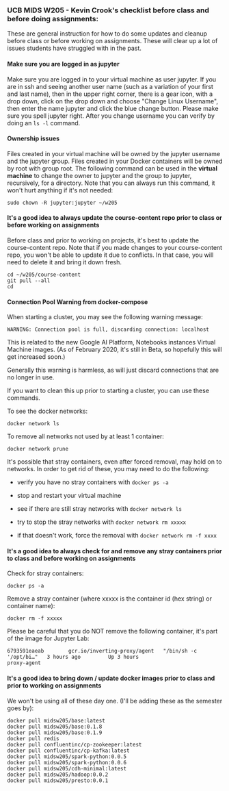 ### UCB MIDS W205 - Kevin Crook's checklist before class and before doing assignments:

These are general instruction for how to do some updates and cleanup before class or before working on assignments.  These will clear up a lot of issues students have struggled with in the past.

#### Make sure you are logged in as jupyter

Make sure you are logged in to your virtual machine as user jupyter. If you are in ssh and seeing another user name (such as a variation of your first and last name), then in the upper right corner, there is a gear icon, with a drop down, click on the drop down and choose "Change Linux Username", then enter the name jupyter and click the blue change button.  Please make sure you spell jupyter right.  After you change username you can verify by doing an `ls -l` command.

#### Ownership issues

Files created in your virtual machine will be owned by the jupyter username and the jupyter group. Files created in your Docker containers will be owned by root with group root.  The following command can be used in the **virtual machine** to change the owner to jupyter and the group to jupyter, recursively, for a directory. Note that you can always run this command, it won't hurt anything if it's not needed:
```
sudo chown -R jupyter:jupyter ~/w205
```

#### It's a good idea to always update the course-content repo prior to class or before working on assignments

Before class and prior to working on projects, it's best to update the course-content repo.  Note that if you made changes to your course-content repo, you won't be able to update it due to conflicts.  In that case, you will need to delete it and bring it down fresh.
```
cd ~/w205/course-content
git pull --all
cd
```

#### Connection Pool Warning from docker-compose

When starting a cluster, you may see the following warning message:
```
WARNING: Connection pool is full, discarding connection: localhost
```

This is related to the new Google AI Platform, Notebooks instances Virtual Machine images.  (As of February 2020, it's still in Beta, so hopefully this will get increased soon.)

Generally this warning is harmless, as will just discard connections that are no longer in use.  

If you want to clean this up prior to starting a cluster, you can use these commands. 

To see the docker networks:
```
docker network ls
```

To remove all networks not used by at least 1 container:
```
docker network prune
```

It's possible that stray containers, even after forced removal, may hold on to networks. In order to get rid of these, you may need to do the following:

* verify you have no stray containers with ```docker ps -a```

* stop and restart your virtual machine

* see if there are still stray networks with ```docker network ls```

* try to stop the stray networks with ```docker network rm xxxxx```

* if that doesn't work, force the removal with ```docker network rm -f xxxx```


#### It's a good idea to always check for and remove any stray containers prior to class and before working on assignments

Check for stray containers:
```
docker ps -a
```

Remove a stray container (where xxxxx is the container id (hex string) or container name):
```
docker rm -f xxxxx
```

Please be careful that you do NOT remove the following container, it's part of the image for Jupyter Lab:

```
6793591eaeab        gcr.io/inverting-proxy/agent   "/bin/sh -c '/opt/bi…"   3 hours ago         Up 3 hours                              proxy-agent
```

#### It's a good idea to bring down / update docker images prior to class and prior to working on assignments

We won't be using all of these day one.  (I'll be adding these as the semester goes by):

```
docker pull midsw205/base:latest
docker pull midsw205/base:0.1.8
docker pull midsw205/base:0.1.9
docker pull redis
docker pull confluentinc/cp-zookeeper:latest
docker pull confluentinc/cp-kafka:latest
docker pull midsw205/spark-python:0.0.5
docker pull midsw205/spark-python:0.0.6
docker pull midsw205/cdh-minimal:latest
docker pull midsw205/hadoop:0.0.2
docker pull midsw205/presto:0.0.1


```
